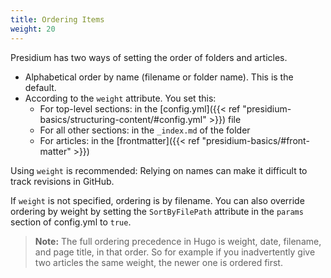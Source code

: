 ```yaml
---
title: Ordering Items
weight: 20
---
```

Presidium has two ways of setting the order of folders and articles.
* Alphabetical order by name (filename or folder name). This is the default.
* According to the `weight` attribute. You set this:
  * For top-level sections: in the [config.yml]({{< ref "presidium-basics/structuring-content/#config.yml" >}}) file
  * For all other sections: in the `_index.md` of the folder
  * For articles: in the [frontmatter]({{< ref "presidium-basics/#front-matter" >}})

Using `weight` is recommended: Relying on names can make it difficult to track revisions in GitHub.

If `weight` is not specified, ordering is by filename. You can also override ordering by weight by setting the `SortByFilePath` attribute in the `params` section of config.yml to `true`.

> **Note:** The full ordering precedence in Hugo is weight, date, filename, and page title, in that order. So for example if you inadvertently give two articles the same weight, the newer one is ordered first.
